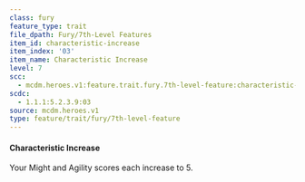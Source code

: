 ```yaml
---
class: fury
feature_type: trait
file_dpath: Fury/7th-Level Features
item_id: characteristic-increase
item_index: '03'
item_name: Characteristic Increase
level: 7
scc:
  - mcdm.heroes.v1:feature.trait.fury.7th-level-feature:characteristic-increase
scdc:
  - 1.1.1:5.2.3.9:03
source: mcdm.heroes.v1
type: feature/trait/fury/7th-level-feature
---
```


#### Characteristic Increase

Your Might and Agility scores each increase to 5.
